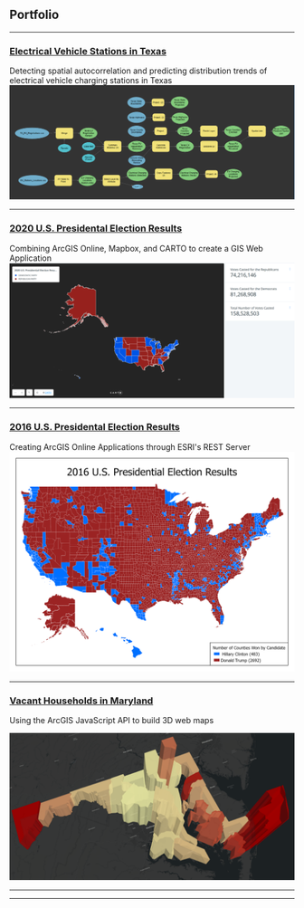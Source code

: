 ## Portfolio
---
### [Electrical Vehicle Stations in Texas](Texas_EV_Stations/index.md)
Detecting spatial autocorrelation and predicting distribution trends of electrical vehicle charging stations in Texas
<img src="Texas_EV_Stations/Images/Texas_Counties_EV_Tool.PNG"/>

---

### [2020 U.S. Presidental Election Results](https://dcdrones123.carto.com/builder/734c9c1c-2560-42f0-b42a-049a64320b2b/embed)
Combining ArcGIS Online, Mapbox, and CARTO to create a GIS Web Application
<img src= "US_Elections/Presidential/2020/Images/Presidential_CARTO_Picture.png"/>

---

### [2016 U.S. Presidental Election Results](US_Elections/Presidential/2016/Web_Map/index.html)
Creating ArcGIS Online Applications through ESRI's REST Server
<img src= "US_Elections/Presidential/2016/Images/2016 Presidental Election Results.png"/>
 


---

### [Vacant Households in Maryland](/Vacant_Houses_Project/index.html)
Using the ArcGIS JavaScript API to build 3D web maps

<img src= "Vacant_Houses_Project/Images/3D_Vacant_House_Map.PNG"/>

---




---

